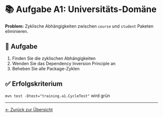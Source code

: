 # 📚 Aufgabe A1: Universitäts-Domäne

**Problem:** Zyklische Abhängigkeiten zwischen `course` und `student` Paketen eliminieren.

## 🎯 Aufgabe

1. Finden Sie die zyklischen Abhängigkeiten
2. Wenden Sie das Dependency Inversion Principle an
3. Beheben Sie alle Package-Zyklen

## ✅ Erfolgskriterium

`mvn test -Dtest="training.a1.CycleTest"` wird grün

---
[← Zurück zur Übersicht](../../../README.md)
